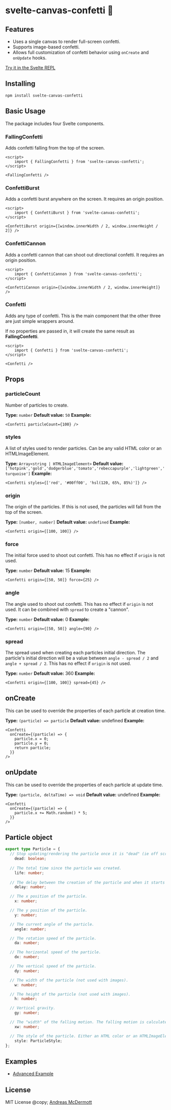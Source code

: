 # svelte-canvas-confetti 🎉

## Features

* Uses a single canvas to render full-screen confetti.
* Supports image-based confetti.
* Allows full customization of confetti behavior using `onCreate` and `onUpdate` hooks.

[Try it in the Svelte REPL](https://svelte.dev/repl/651daab486674a71a750b711aac76a7d?version=3.50.1)

## Installing

```
npm install svelte-canvas-confetti
```

## Basic Usage

The package includes four Svelte components.

### FallingConfetti

Adds confetti falling from the top of the screen.

```
<script>
	import { FallingConfetti } from 'svelte-canvas-confetti';
</script>

<FallingConfetti />
```

### ConfettiBurst

Adds a confetti burst anywhere on the screen. It requires an origin position.

```
<script>
	import { ConfettiBurst } from 'svelte-canvas-confetti';
</script>

<ConfettiBurst origin={[window.innerWidth / 2, window.innerHeight / 2]} />
```

### ConfettiCannon

Adds a confetti cannon that can shoot out directional confetti. It requires an origin position.

```
<script>
	import { ConfettiCannon } from 'svelte-canvas-confetti';
</script>

<ConfettiCannon origin={[window.innerWidth / 2, window.innerHeight]} />
```

### Confetti

Adds any type of confetti. This is the main component that the other three are just simple wrappers around. 

If no properties are passed in, it will create the same result as **FallingConfetti**.

```
<script>
	import { Confetti } from 'svelte-canvas-confetti';
</script>

<Confetti />
```

## Props

### particleCount

Number of particles to create.

**Type:** `number`
**Default value:** `50`
**Example:**

```
<Confetti particleCount={100} />
```

### styles

A list of styles used to render particles. Can be any valid HTML color or an HTMLImageElement.

**Type:** `Array<string | HTMLImageElement>`
**Default value:** `['hotpink','gold','dodgerblue','tomato','rebeccapurple','lightgreen','turquoise']`
**Example:**

```
<Confetti styles={['red', '#00ff00', 'hsl(120, 65%, 85%)']} />
```

### origin

The origin of the particles. If this is not used, the particles will fall from the top of the screen.

**Type:** `[number, number]`
**Default value:** `undefined`
**Example:**

```
<Confetti origin={[100, 100]} />
```

### force

The initial force used to shoot out confetti. This has no effect if `origin` is not used.

**Type:** `number`
**Default value:** 15
**Example:**

```
<Confetti origin={[50, 50]} force={25} />
```

### angle

The angle used to shoot out confetti. This has no effect if `origin` is not used. It can be combined with `spread` to create a "cannon".

**Type:** `number`
**Default value:** 0
**Example:**

```
<Confetti origin={[50, 50]} angle={90} />
```

### spread

The spread used when creating each particles initial direction. The particle's initial direction will be a value between `angle - spread / 2` and `angle + spread / 2`. This has no effect if `origin` is not used.

**Type:** `number`
**Default value:** 360
**Example:**

```
<Confetti origin={[100, 100]} spread={45} />
```

## onCreate

This can be used to override the properties of each particle at creation time.

**Type:** `(particle) => particle`
**Default value:** undefined
**Example:**

```
<Confetti 
  onCreate={(particle) => {
    particle.x = 0;
    particle.y = 0;
    return particle;
  }} 
/>
```

## onUpdate

This can be used to override the properties of each particle at update time.

**Type:** `(particle, deltaTime) => void`
**Default value:** undefined
**Example:**

```
<Confetti 
  onCreate={(particle) => {
    particle.x += Math.random() * 5;
  }} 
/>
```

## Particle object

```ts
export type Particle = {
  // Stop updating/rendering the particle once it is "dead" (ie off screen) 
	dead: boolean;
  
  // The total time since the particle was created.
	life: number;
  
  // The delay between the creation of the particle and when it starts updating/rendering (in seconds).
	delay: number;

  // The x position of the particle.
	x: number;

  // The y position of the particle.
	y: number;

  // The current angle of the particle.
	angle: number;

  // The rotation speed of the particle.
	da: number;

  // The horizontal speed of the particle.
	dx: number;

  // The vertical speed of the particle.
	dy: number;

  // The width of the particle (not used with images).
	w: number;

  // The height of the particle (not used with images).
	h: number;

  // Vertical gravity.
	gy: number;

  // The "width" of the falling motion. The falling motion is calculated as Math.sin(life * xw)
	xw: number;

  // The style of the particle. Either an HTML color or an HTMLImageElement.
	style: ParticleStyle;
};
```

## Examples

* [Advanced Example](https://svelte.dev/repl/32552f9527e54eafb2e6d95af183212b?version=3.50.1)

## License

MIT License @copy; [Andreas McDermott](https://github.com/andreasmcdermott)